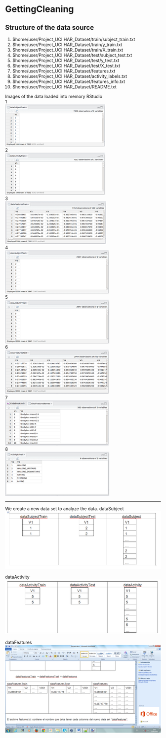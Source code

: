 # GettingCleaning

Structure of the data source
----------------------------

1. $home/user/Project_UCI HAR_Dataset/train/subject_train.txt  
2. $home/user/Project_UCI HAR_Dataset/train/y_train.txt  
3. $home/user/Project_UCI HAR_Dataset/train/X_train.txt  
4. $home/user/Project_UCI HAR_Dataset/test/subject_test.txt  
5. $home/user/Project_UCI HAR_Dataset/test/y_test.txt  
6. $home/user/Project_UCI HAR_Dataset/test/X_test.txt  
7. $home/user/Project_UCI HAR_Dataset/features.txt  
8. $home/user/Project_UCI HAR_Dataset/activity_labels.txt  
9. $home/user/Project_UCI HAR_Dataset/features_info.txt  
10. $home/user/Project_UCI HAR_Dataset/README.txt  

Images of the data loaded into memory RStudio  
1  
![dataSubjectTrain](dataSubjectTrain.png)  
2  
![dataActivityTrain](dataActivityTrain.png)  
3  
![dataFeaturesTrain](dataFeaturesTrain.png)  
4  
![dataSubjectTest ](dataSubjectTest.png)  
5  
![dataActivityTest](dataActivityTest.png)  
6  
![dataFeaturesTest](dataFeaturesTest.png)  
7  
![dataFeaturesNames](dataFeaturesNames.png)  
8  
![activityLabels](activityLabels.png)  
  
-----------------  
We create a new data set to analyze the data.
dataSubject  
![dataSubject](dataSubject.png)  
  
dataActivity  
![dataActivity](dataActivity.png)  
  
dataFeatures  
![dataFeatures](dataFeatures.png)  
  
  
